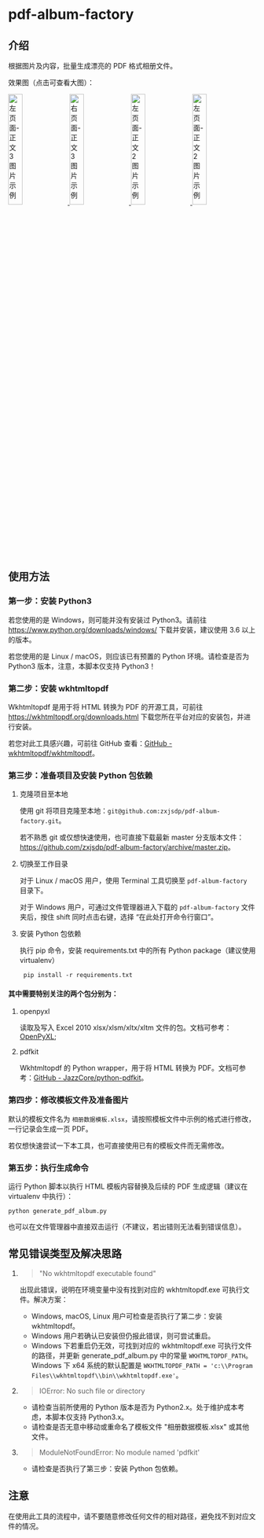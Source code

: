 # pdf-album-factory

## 介绍

根据图片及内容，批量生成漂亮的 PDF 格式相册文件。

效果图（点击可查看大图）：

<p float="left">
  <a href="http://zxjsdp1.qiniudn.com/pdf-album-factory-001-squashed.jpg" title="左页面-正文 3 图片示例" target='_blank'>
    <img src="http://zxjsdp1.qiniudn.com/pdf-album-factory-001-squashed.jpg"
         alt="左页面-正文 3 图片示例"
         width="24%" />
  </a>
  <a href="http://zxjsdp1.qiniudn.com/pdf-album-factory-002-squashed.jpg" title="右页面-正文 3 图片示例" target='_blank'>
    <img src="http://zxjsdp1.qiniudn.com/pdf-album-factory-002-squashed.jpg"
         alt="右页面-正文 3 图片示例"
         width="24%" />
  </a>
  <a href="http://zxjsdp1.qiniudn.com/pdf-album-factory-003-squashed.jpg" title="左页面-正文 2 图片示例" target='_blank'>
    <img src="http://zxjsdp1.qiniudn.com/pdf-album-factory-003-squashed.jpg"
         alt="左页面-正文 2 图片示例"
         width="24%" />
  </a>
  <a href="http://zxjsdp1.qiniudn.com/pdf-album-factory-004-squashed.jpg" title="左页面-正文 2 图片示例" target='_blank'>
    <img src="http://zxjsdp1.qiniudn.com/pdf-album-factory-004-squashed.jpg"
         alt="左页面-正文 2 图片示例"
         width="24%" />
  </a>
</p>

## 使用方法

### 第一步：安装 Python3

若您使用的是 Windows，则可能并没有安装过 Python3。请前往 <https://www.python.org/downloads/windows/> 下载并安装，建议使用 3.6 以上的版本。

若您使用的是 Linux / macOS，则应该已有预置的 Python 环境。请检查是否为 Python3 版本，注意，本脚本仅支持 Python3！

### 第二步：安装 wkhtmltopdf

Wkhtmltopdf 是用于将 HTML 转换为 PDF 的开源工具，可前往 <https://wkhtmltopdf.org/downloads.html> 下载您所在平台对应的安装包，并进行安装。

若您对此工具感兴趣，可前往 GitHub 查看：[GitHub - wkhtmltopdf/wkhtmltopdf](https://github.com/wkhtmltopdf/wkhtmltopdf/)。

### 第三步：准备项目及安装 Python 包依赖

1. 克隆项目至本地

    使用 git 将项目克隆至本地：`git@github.com:zxjsdp/pdf-album-factory.git`。

    若不熟悉 git 或仅想快速使用，也可直接下载最新 master 分支版本文件：<https://github.com/zxjsdp/pdf-album-factory/archive/master.zip>。
    
2. 切换至工作目录

    对于 Linux / macOS 用户，使用 Terminal 工具切换至 `pdf-album-factory` 目录下。

    对于 Windows 用户，可通过文件管理器进入下载的 `pdf-album-factory` 文件夹后，按住 shift 同时点击右键，选择 “在此处打开命令行窗口”。
    
3. 安装 Python 包依赖

    执行 pip 命令，安装 requirements.txt 中的所有 Python package（建议使用 virtualenv）

        pip install -r requirements.txt

#### 其中需要特别关注的两个包分别为：

1. openpyxl

    读取及写入 Excel 2010 xlsx/xlsm/xltx/xltm 文件的包。文档可参考：[OpenPyXL](https://openpyxl.readthedocs.io/en/stable/);

2. pdfkit

    Wkhtmltopdf 的 Python wrapper，用于将 HTML 转换为 PDF。文档可参考：[GitHub - JazzCore/python-pdfkit](https://github.com/JazzCore/python-pdfkit)。
    
### 第四步：修改模板文件及准备图片

默认的模板文件名为 `相册数据模板.xlsx`，请按照模板文件中示例的格式进行修改，一行记录会生成一页 PDF。

若仅想快速尝试一下本工具，也可直接使用已有的模板文件而无需修改。

### 第五步：执行生成命令

运行 Python 脚本以执行 HTML 模板内容替换及后续的 PDF 生成逻辑（建议在 virtualenv 中执行）：

    python generate_pdf_album.py

也可以在文件管理器中直接双击运行（不建议，若出错则无法看到错误信息）。

## 常见错误类型及解决思路

1. > "No wkhtmltopdf executable found"

    出现此错误，说明在环境变量中没有找到对应的 wkhtmltopdf.exe 可执行文件。解决方案：
    
    - Windows, macOS, Linux 用户可检查是否执行了第二步：安装 wkhtmltopdf。
    - Windows 用户若确认已安装但仍报此错误，则可尝试重启。
    - Windows 下若重启仍无效，可找到对应的 wkhtmltopdf.exe 可执行文件的路径，并更新 generate_pdf_album.py 中的常量 `WKHTMLTOPDF_PATH`。Windows 下 x64 系统的默认配置是 `WKHTMLTOPDF_PATH = 'c:\\Program Files\\wkhtmltopdf\\bin\\wkhtmltopdf.exe'`。

2. > IOError: No such file or directory

    - 请检查当前所使用的 Python 版本是否为 Python2.x。处于维护成本考虑，本脚本仅支持 Python3.x。
    - 请检查是否无意中移动或重命名了模板文件 "相册数据模板.xlsx" 或其他文件。

3. > ModuleNotFoundError: No module named 'pdfkit'

    - 请检查是否执行了第三步：安装 Python 包依赖。

## 注意

在使用此工具的流程中，请不要随意修改任何文件的相对路径，避免找不到对应文件的情况。
